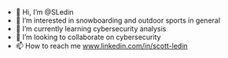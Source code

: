 - 👋 Hi, I’m @SLedin
- 👀 I’m interested in snowboarding and outdoor sports in general
- 🌱 I’m currently learning cybersecurity analysis
- 💞️ I’m looking to collaborate on cybersecurity
- 📫 How to reach me www.linkedin.com/in/scott-ledin

<!---
SLedin/SLedin is a ✨ special ✨ repository because its `README.md` (this file) appears on your GitHub profile.
You can click the Preview link to take a look at your changes.
--->
